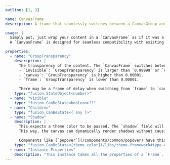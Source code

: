```yaml
---
outline: [1, 3]

name: CanvasFrame
description: A frame that seamlessly switches between a CanvasGroup and a Frame based on it's content.

usage: |
  Simply put, just wrap your content in a `CanvasFrame` as if it was a normal Frame and adjust the transparency accordingly.
  A `CanvasFrame` is designed for seamless compatibility with existing content, so you can use it as a drop-in replacement for a `Frame`.

properties:
  - name: "GroupTransparency"
    description: |
      The transparency of the content. The `CanvasFrame` switches between it's states based on the following conditions:
      - `invisible`: `GroupTransparency` is larger than `0.99999` or `Visible` is false.
      - `canvas`: `GroupTransparency` is higher than 0.00001.
      - `frame`: `GroupTransparency` is lower than 0.00001.

      There may be a frame of delay when switching from `frame` to `canvas`, as `CanvasGroup`s are rendered as a texture, so they need a frame or so to render.
    type: "fusion.StateObject<number>"
  - name: "Visible"
    type: "fusion.CanBeState<boolean>??"
  - name: "Children"
    type: "fusion.CanBeState<{ any }>"
  - name: "Shadow"
    description: |
      This expects a theme color to be passed. The `shadow` field will be retrieved from it.
      This way, the canvas can dynamically render shadows without causing sizing conflicts.

      Components like [`popover`](/components/common/popover) have this built-in, but if you wish to implement this on your own components, simply pass in a theme color that has a `shadow` field.
    type: "fusion.CanBeState<[theme.color](/libs/theme-framework#type-color)>?"
  - name: "Instance Properties"
    description: "This instance takes all the properties of a `Frame`. `SpecialKeys`, such as `fusion.Children` will also be passed to the instance."
---
```


<ComponentView :frontmatter="$frontmatter"/>

